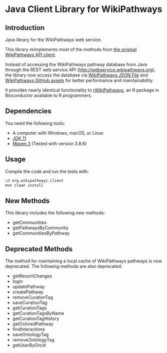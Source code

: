 # Java Client Library for WikiPathways

## Introduction
Java library for the WikiPathways web service.

This library reimplements most of the methods from [the original WikiPathways API client](https://github.com/wikipathways/wikipathways-api-client-java).

Instead of accessing the WikiPathways pathway database from Java through the REST web service API (http://webservice.wikipathways.org), the library now access the database via [WikiPathways JSON File](https://www.wikipathways.org/json/) and [WikiPathways GitHub assets](https://github.com/wikipathways/wikipathways-assets) for better performance and maintainability.

It provides nearly identical functionality to [rWikiPathways](https://github.com/wikipathways/rWikiPathways), an R package in Bioconductor available to R programmers.

## Dependencies
You need the following tools:

- A computer with Windows, macOS, or Linux
- [JDK 11](https://www.oracle.com/technetwork/java/javase/downloads/jdk11-downloads-5066655.html)
- [Maven 3](https://maven.apache.org/) (Tested with version 3.8.6)

## Usage
Compile the code and run the tests with:

```bash
cd org.wikipathways.client
mvn clean install
```

## New Methods
This library includes the following new methods:

- getCommunities
- getPathwaysByCommunity
- getCommunitiesByPathway

## Deprecated Methods
The method for maintaining a local cache of WikiPathways pathways is now deprecated. The following methods are also deprecated:

- getRecentChanges
- login
- updatePathway
- createPathway
- removeCurationTag
- saveCurationTag
- getCurationTags
- getCurationTagsByName
- getCurationTagHistory
- getColoredPathway
- findInteractions
- saveOntologyTag
- removeOntologyTag
- getUserByOrcid
